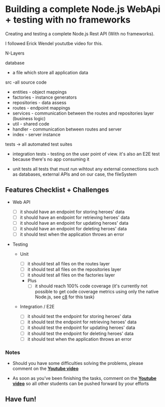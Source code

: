 # Building a complete Node.js WebApi + testing with no frameworks

Creating and testing a complete Node.js Rest API (With no frameworks).

I followed Erick Wendel yoututbe video for this.

N-Layers

database

- a file which store all application data

src -all source code

- entities - object mappings
- factories - instance generators
- repositories - data assess
- routes - endpoint mappings
- services - communication between the routes and repositories layer (business logic)
- util - shared code
- handler - communication between routes and server
- index - server instance

tests -> all automated test suites

- integration tests - testing on the user point of view. it's also an E2E test because there's no app consuming it

- unit tests
  all tests that must run wihtout any external connections such as
  databases, external APIs and on our case, the fileSystem

## Features Checklist + Challenges

- Web API

  - [ ] it should have an endpoint for storing heroes' data
  - [ ] it should have an endpoint for retrieving heroes' data
  - [ ] it should have an endpoint for updating heroes' data
  - [ ] it should have an endpoint for deleting heroes' data
  - [ ] it should test when the application throws an error

- Testing

  - Unit

    - [ ] it should test all files on the routes layer
    - [ ] it should test all files on the repositories layer
    - [ ] it should test all files on the factories layer
    - Plus
      - [ ] it should reach 100% code coverage (it's currently not possible to get code coverage metrics using only the native Node.js, see [c8](https://www.npmjs.com/package/c8) for this task)

  - Integration / E2E
    - [ ] it should test the endpoint for storing heroes' data
    - [ ] it should test the endpoint for retrieving heroes' data
    - [ ] it should test the endpoint for updating heroes' data
    - [ ] it should test the endpoint for deleting heroes' data
    - [ ] it should test when the application throws an error

### Notes

- Should you have some difficulties solving the problems, please comment on the [**Youtube video**](https://youtu.be/xR4D2bp8_S0)

- As soon as you've been finishing the tasks, comment on the [**Youtube video**](https://youtu.be/xR4D2bp8_S0) so all other students can be pushed forward by your efforts

## Have fun!
